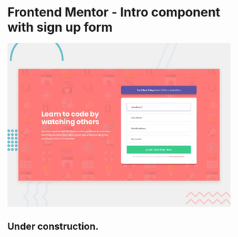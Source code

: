 # Frontend Mentor - Intro component with sign up form

![Design preview for the Intro component with sign up form coding challenge](./design/desktop-preview.jpg)

## Under construction. 
